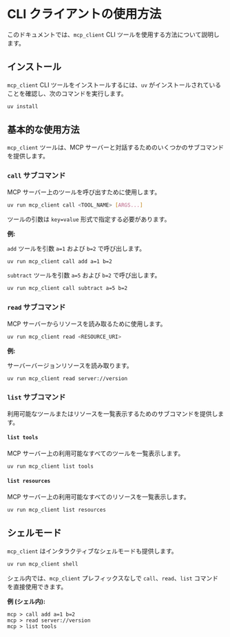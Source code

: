 # CLI クライアントの使用方法

このドキュメントでは、`mcp_client` CLI ツールを使用する方法について説明します。

## インストール

`mcp_client` CLI ツールをインストールするには、`uv` がインストールされていることを確認し、次のコマンドを実行します。

```bash
uv install
```

## 基本的な使用方法

`mcp_client` ツールは、MCP サーバーと対話するためのいくつかのサブコマンドを提供します。

### `call` サブコマンド

MCP サーバー上のツールを呼び出すために使用します。

```bash
uv run mcp_client call <TOOL_NAME> [ARGS...]
```

ツールの引数は `key=value` 形式で指定する必要があります。

**例:**

`add` ツールを引数 `a=1` および `b=2` で呼び出します。

```bash
uv run mcp_client call add a=1 b=2
```

`subtract` ツールを引数 `a=5` および `b=2` で呼び出します。

```bash
uv run mcp_client call subtract a=5 b=2
```

### `read` サブコマンド

MCP サーバーからリソースを読み取るために使用します。

```bash
uv run mcp_client read <RESOURCE_URI>
```

**例:**

サーバーバージョンリソースを読み取ります。

```bash
uv run mcp_client read server://version
```

### `list` サブコマンド

利用可能なツールまたはリソースを一覧表示するためのサブコマンドを提供します。

#### `list tools`

MCP サーバー上の利用可能なすべてのツールを一覧表示します。

```bash
uv run mcp_client list tools
```

#### `list resources`

MCP サーバー上の利用可能なすべてのリソースを一覧表示します。

```bash
uv run mcp_client list resources
```

## シェルモード

`mcp_client` はインタラクティブなシェルモードも提供します。

```bash
uv run mcp_client shell
```

シェル内では、`mcp_client` プレフィックスなしで `call`、`read`、`list` コマンドを直接使用できます。

**例 (シェル内):**

```
mcp > call add a=1 b=2
mcp > read server://version
mcp > list tools
```